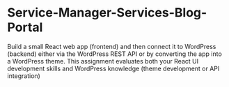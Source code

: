 # Service-Manager-Services-Blog-Portal
Build a small React web app (frontend) and then connect it to WordPress (backend) either via the WordPress REST API or by converting the app into a WordPress theme. This assignment evaluates both your React UI development skills and WordPress knowledge (theme development or API integration)
